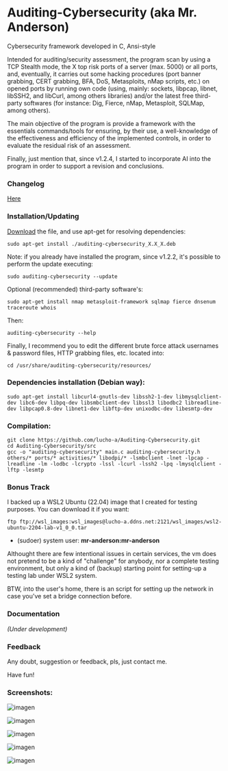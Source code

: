 # Auditing-Cybersecurity (aka Mr. Anderson)
Cybersecurity framework developed in C, Ansi-style

Intended for auditing/security assessment, the program scan by using a TCP Stealth mode, the X top risk ports of a server (max. 5000) or all ports, and, eventually, it carries out some hacking procedures (port banner grabbing, CERT grabbing, BFA, DoS, Metasploits, nMap scripts, etc.) on opened ports by running own code (using, mainly: sockets, libpcap, libnet, libSSH2, and libCurl, among others libraries) and/or the latest free third-party softwares (for instance: Dig, Fierce, nMap, Metasploit, SQLMap, among others).

The main objective of the program is provide a framework with the essentials commands/tools for ensuring, by their use, a well-knowledge of the effectiveness and efficiency of the implemented controls, in order to evaluate the residual risk of an assessment.

Finally, just mention that, since v1.2.4, I started to incorporate AI into the program in order to support a revision and conclusions.
<!-- ### BTW
For those folks who ask me if I will release the source code: yes, I will. Two reasons stop me right now: in first place, I'm not fully comfortable with the code. I've been re-organizing it, I have a lot of ideas, etc.. In second place (first?), I've been looking for a job since 2 years ago, I've had more than 40 interviews, and I didn't getting hire!, so, I’m not sure why I should give my work to the society for free if this shameless society is incapable to give a job to me! hhahah... anyway, as I said: take me patience, I will ;)
-->
### Changelog
[Here](https://github.com/Lucho-A/Auditing-Cybersecurity/releases/latest)
### Installation/Updating
[Download](https://github.com/Lucho-A/Auditing-Cybersecurity/releases/latest) the file, and use apt-get for resolving dependencies:
```
sudo apt-get install ./auditing-cybersecurity_X.X_X.deb
```
Note: if you already have installed the program, since v1.2.2, it's possible to perform the update executing:
```
sudo auditing-cybersecurity --update
```
Optional (recommended) third-party software's:
```
sudo apt-get install nmap metasploit-framework sqlmap fierce dnsenum traceroute whois
```
Then:
```
auditing-cybersecurity --help
```
Finally, I recommend you to edit the different brute force attack usernames & password files, HTTP grabbing files, etc. located into:
```
cd /usr/share/auditing-cybersecurity/resources/
```
### Dependencies installation (Debian way):
```
sudo apt-get install libcurl4-gnutls-dev libssh2-1-dev libmysqlclient-dev libc6-dev libpq-dev libsmbclient-dev libssl3 libodbc2 libreadline-dev libpcap0.8-dev libnet1-dev libftp-dev unixodbc-dev libesmtp-dev
```
### Compilation:
```
git clone https://github.com/lucho-a/Auditing-Cybersecurity.git
cd Auditing-Cybersecurity/src
gcc -o "auditing-cybersecurity" main.c auditing-cybersecurity.h  others/* ports/* activities/* libodpi/* -lsmbclient -lnet -lpcap -lreadline -lm -lodbc -lcrypto -lssl -lcurl -lssh2 -lpq -lmysqlclient -lftp -lesmtp
```
### Bonus Track
I backed up a WSL2 Ubuntu (22.04) image that I created for testing purposes. You can download it if you want:
```
ftp ftp://wsl_images:wsl_images@lucho-a.ddns.net:2121/wsl_images/wsl2-ubuntu-2204-lab-v1_0_0.tar
```
- (sudoer) system user: **mr-anderson:mr-anderson**

Althought there are few intentional issues in certain services, the vm does not pretend to be a kind of "challenge" for anybody, nor a complete testing environment, but only a kind of (backup) starting point for setting-up a testing lab under WSL2 system.

BTW, into the user's home, there is an script for setting up the network in case you've set a bridge connection before.
<!-- ### Documentation about activity descriptions -->
<!-- You can find a brief description [here](https://github.com/Lucho-A/Auditing-Cybersecurity/blob/master/Auditing-Cybersecurity-README_v1.0.3.txt). -->
### Documentation
_(Under development)_
### Feedback
Any doubt, suggestion or feedback, pls, just contact me.

Have fun!

### Screenshots:
<p align="center">

![imagen](https://github.com/Lucho-A/Auditing-Cybersecurity/assets/40904281/1ad0e052-b377-4976-a43b-fe4bd2839c31)

![imagen](https://github.com/Lucho-A/Auditing-Cybersecurity/assets/40904281/0918ffd8-451d-4b18-82fb-65899a567f11)

![imagen](https://github.com/Lucho-A/Auditing-Cybersecurity/assets/40904281/0c8bf57a-3efe-43b9-97a4-987444d0a7e9)

![imagen](https://github.com/Lucho-A/Auditing-Cybersecurity/assets/40904281/5d5b6d75-ff67-4806-a274-e95bda58469d)

![imagen](https://github.com/Lucho-A/Auditing-Cybersecurity/assets/40904281/7adfdfb6-63c2-44bc-8bd0-75806f81dba1)

</p>
